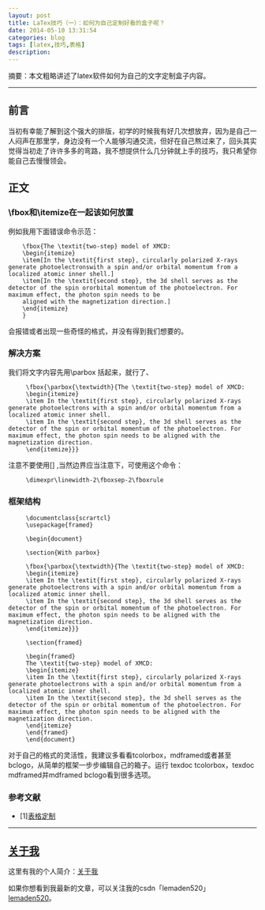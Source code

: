 ```yaml
---
layout: post
title: LaTex技巧（一）：如何为自己定制好看的盒子呢？
date: 2014-05-10 13:31:54
categories: blog
tags: [latex,技巧,表格]
description: 
---
```




摘要：本文粗略讲述了latex软件如何为自己的文字定制盒子内容。


---


## 前言

当初有幸能了解到这个强大的排版，初学的时候我有好几次想放弃，因为是自己一人闷声在那里学，身边没有一个人能够沟通交流，但好在自己熬过来了，回头其实觉得当初走了许许多多的弯路，我不想提供什么几分钟就上手的技巧，我只希望你能自己去慢慢领会。

## 正文

### \fbox和\itemize在一起该如何放置

例如我用下面错误命令示范：

        \fbox{The \textit{two-step} model of XMCD:
        \begin{itemize}
        \item[In the \textit{first step}, circularly polarized X-rays generate photoelectronswith a spin and/or orbital momentum from a localized atomic inner shell.]
        \item[In the \textit{second step}, the 3d shell serves as the detector of the spin ororbital momentum of the photoelectron. For maximum effect, the photon spin needs to be
        aligned with the magnetization direction.]
        \end{itemize}
        }

会报错或者出现一些奇怪的格式，并没有得到我们想要的。

### 解决方案

我们将文字内容先用\parbox 括起来，就行了、

         \fbox{\parbox{\textwidth}{The \textit{two-step} model of XMCD:
         \begin{itemize}
         \item In the \textit{first step}, circularly polarized X-rays generate photoelectrons with a spin and/or orbital momentum from a localized atomic inner shell.
         \item In the \textit{second step}, the 3d shell serves as the detector of the spin or orbital momentum of the photoelectron. For maximum effect, the photon spin needs to be aligned with the magnetization direction.
         \end{itemize}}}

注意不要使用[] ,当然边界应当注意下，可使用这个命令：        

         \dimexpr\linewidth-2\fboxsep-2\fboxrule

### 框架结构

         \documentclass{scrartcl} 
         \usepackage{framed} 

         \begin{document}

         \section{With parbox}

         \fbox{\parbox{\textwidth}{The \textit{two-step} model of XMCD:
         \begin{itemize}
         \item In the \textit{first step}, circularly polarized X-rays generate photoelectrons with a spin and/or orbital momentum from a localized atomic inner shell.
         \item In the \textit{second step}, the 3d shell serves as the detector of the spin or orbital momentum of the photoelectron. For maximum effect, the photon spin needs to be aligned with the magnetization direction.
         \end{itemize}}}

         \section{framed}

         \begin{framed}
         The \textit{two-step} model of XMCD:
         \begin{itemize}
         \item In the \textit{first step}, circularly polarized X-rays generate photoelectrons with a spin and/or orbital momentum from a localized atomic inner shell.
         \item In the \textit{second step}, the 3d shell serves as the detector of the spin or orbital momentum of the photoelectron. For maximum effect, the photon spin needs to be aligned with the magnetization direction.
         \end{itemize}
         \end{framed}
         \end{document}
        
对于自己的格式的灵活性，我建议多看看tcolorbox，mdframed或者甚至bclogo，从简单的框架一步步编辑自己的箱子。运行 texdoc tcolorbox，texdoc mdframed并mdframed bclogo看到很多选项。

### 参考文献

* [1][表格定制](https://tex.stackexchange.com/questions/125715/i-cant-seem-to-get-fbox-and-itemize-to-work-together/125762#125762)

---

## [关于我](http://beamer.top/about/)

这里有我的个人简介：[关于我](http://beamer.top/about/)

如果你想看到我最新的文章，可以关注我的csdn「lemaden520」[lemaden520](http://blog.csdn.net/lemaden520/article/details/77917171)。

